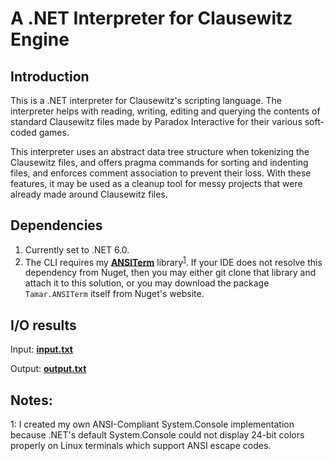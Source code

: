 # A .NET Interpreter for Clausewitz Engine
## Introduction
This is a .NET interpreter for Clausewitz's scripting language. The interpreter helps with reading, writing, editing and querying the contents of standard Clausewitz files made by Paradox Interactive for their various soft-coded games. 

This interpreter uses an abstract data tree structure when tokenizing the Clausewitz files, and offers pragma commands for sorting and indenting files, and enforces comment association to prevent their loss. With these features, it may be used as a cleanup tool for messy projects that were already made around Clausewitz files.

## Dependencies
1. Currently set to .NET 6.0.
2. The CLI requires my **[ANSITerm](https://github.com/david-tamar/ansi-term)**  library<sup>[1](#WhyANSITerm)</sup>. If your IDE does not resolve this dependency from Nuget, then you may either git clone that library and attach it to this solution, or you may download the package `Tamar.ANSITerm` itself from Nuget's website.

## I/O results

Input: **[input.txt](Tamar.Clausewitz.CLI%2FTest%2Finput.txt)**

Output: **[output.txt](Tamar.Clausewitz.CLI%2FTest%2Foutput.txt)**

## Notes:
<a name="WhyANSITerm">1</a>: I created my own ANSI-Compliant System.Console implementation because .NET's default System.Console could not display 24-bit colors properly on Linux terminals which support ANSI escape codes.
